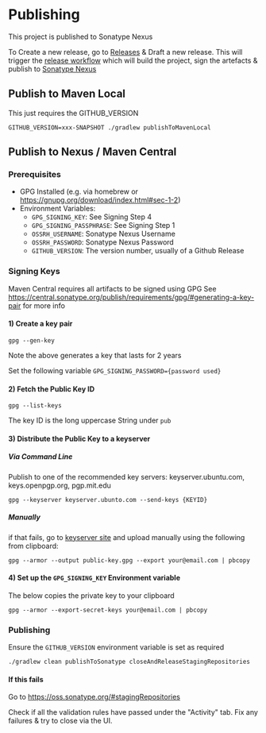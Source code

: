 # Publishing

This project is published to Sonatype Nexus

To Create a new release, go to [Releases](https://github.com/camassia-io/spring-boot-test-dbunit/releases) & Draft a new release. 
This will trigger the [release workflow](https://github.com/camassia-io/spring-boot-test-dbunit/blob/main/.github/workflows/release.yml) which will build the project, sign the artefacts & publish to [Sonatype Nexus](https://oss.sonatype.org/#view-repositories;public~browsestorage~io/camassia)

## Publish to Maven Local

This just requires the GITHUB_VERSION

`GITHUB_VERSION=xxx-SNAPSHOT ./gradlew publishToMavenLocal`

## Publish to Nexus / Maven Central

### Prerequisites

- GPG Installed (e.g. via homebrew or https://gnupg.org/download/index.html#sec-1-2)
- Environment Variables:
  - `GPG_SIGNING_KEY`: See Signing Step 4
  - `GPG_SIGNING_PASSPHRASE`: See Signing Step 1
  - `OSSRH_USERNAME`: Sonatype Nexus Username
  - `OSSRH_PASSWORD`: Sonatype Nexus Password
  - `GITHUB_VERSION`: The version number, usually of a Github Release

### Signing Keys

Maven Central requires all artifacts to be signed using GPG
See https://central.sonatype.org/publish/requirements/gpg/#generating-a-key-pair for more info

#### 1) Create a key pair

`gpg --gen-key`

Note the above generates a key that lasts for 2 years

Set the following variable `GPG_SIGNING_PASSWORD={password used}`

#### 2) Fetch the Public Key ID

`gpg --list-keys`

The key ID is the long uppercase String under `pub`

#### 3) Distribute the Public Key to a keyserver

##### Via Command Line

Publish to one of the recommended key servers: keyserver.ubuntu.com, keys.openpgp.org, pgp.mit.edu

`gpg --keyserver keyserver.ubunto.com --send-keys {KEYID}`

##### Manually

if that fails, go to [keyserver site](https://keyserver.ubuntu.com) and upload manually using the following from clipboard:

`gpg --armor --output public-key.gpg --export your@email.com | pbcopy`

#### 4) Set up the `GPG_SIGNING_KEY` Environment variable

The below copies the private key to your clipboard

`gpg --armor --export-secret-keys your@email.com | pbcopy`

### Publishing

Ensure the `GITHUB_VERSION` environment variable is set as required

`./gradlew clean publishToSonatype closeAndReleaseStagingRepositories`

#### If this fails

Go to https://oss.sonatype.org/#stagingRepositories 

Check if all the validation rules have passed under the "Activity" tab. Fix any failures & try to close via the UI.
